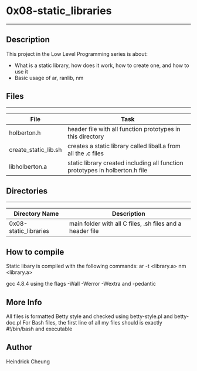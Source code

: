 # 0x08-static_libraries
---
## Description

This project in the Low Level Programming series is about:
* What is a static library, how does it work, how to create one, and how to use it
* Basic usage of ar, ranlib, nm

## Files
---
File|Task
---|---
holberton.h | header file with all function prototypes in this directory
create_static_lib.sh | creates a static library called liball.a from all the .c files
libholberton.a | static library created including all function prototypes in holberton.h file

## Directories
---
Directory Name | Description
---|---
0x08-static_libraries | main folder with all C files, .sh files and a header file

## How to compile
Static libary is compiled with the following commands:
ar -t <library.a>
nm <library.a>

gcc 4.8.4 using the flags -Wall -Werror -Wextra and -pedantic

## More Info
All files is formatted Betty style and checked using betty-style.pl and betty-doc.pl
For Bash files, the first line of all my files should is exactly #!/bin/bash and executable

## Author
Heindrick Cheung